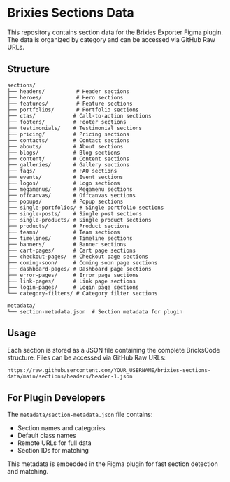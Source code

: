 # Brixies Sections Data

This repository contains section data for the Brixies Exporter Figma plugin. The data is organized by category and can be accessed via GitHub Raw URLs.

## Structure

```
sections/
├── headers/          # Header sections
├── heroes/           # Hero sections  
├── features/         # Feature sections
├── portfolios/       # Portfolio sections
├── ctas/            # Call-to-action sections
├── footers/         # Footer sections
├── testimonials/    # Testimonial sections
├── pricing/         # Pricing sections
├── contacts/        # Contact sections
├── abouts/          # About sections
├── blogs/           # Blog sections
├── content/         # Content sections
├── galleries/       # Gallery sections
├── faqs/            # FAQ sections
├── events/          # Event sections
├── logos/           # Logo sections
├── megamenus/       # Megamenu sections
├── offcanvas/       # Offcanvas sections
├── popups/          # Popup sections
├── single-portfolios/ # Single portfolio sections
├── single-posts/    # Single post sections
├── single-products/ # Single product sections
├── products/        # Product sections
├── teams/           # Team sections
├── timelines/       # Timeline sections
├── banners/         # Banner sections
├── cart-pages/      # Cart page sections
├── checkout-pages/  # Checkout page sections
├── coming-soon/     # Coming soon page sections
├── dashboard-pages/ # Dashboard page sections
├── error-pages/     # Error page sections
├── link-pages/      # Link page sections
├── login-pages/     # Login page sections
└── category-filters/ # Category filter sections

metadata/
└── section-metadata.json  # Section metadata for plugin
```

## Usage

Each section is stored as a JSON file containing the complete BricksCode structure. Files can be accessed via GitHub Raw URLs:

```
https://raw.githubusercontent.com/YOUR_USERNAME/brixies-sections-data/main/sections/headers/header-1.json
```

## For Plugin Developers

The `metadata/section-metadata.json` file contains:
- Section names and categories
- Default class names
- Remote URLs for full data
- Section IDs for matching

This metadata is embedded in the Figma plugin for fast section detection and matching. 